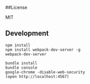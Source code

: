 ##License

MIT

## Development

```
npm install
npm install webpack-dev-server -g
webpack-dev-server

bundle install
bundle console
google-chrome -disable-web-security
(open http://localhost:4567)

